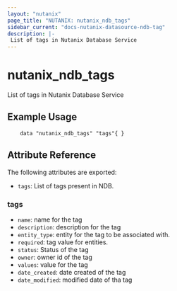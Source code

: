 ```yaml
---
layout: "nutanix"
page_title: "NUTANIX: nutanix_ndb_tags"
sidebar_current: "docs-nutanix-datasource-ndb-tag"
description: |-
 List of tags in Nutanix Database Service
---
```


# nutanix_ndb_tags

List of tags in Nutanix Database Service

## Example Usage

```hcl
    data "nutanix_ndb_tags" "tags"{ }
```

## Attribute Reference

The following attributes are exported:

* `tags`: List of tags present in NDB.

### tags
* `name`:  name for the tag
* `description`: description for the tag
* `entity_type`:  entity for the tag to be associated with.
* `required`: tag value for entities.
* `status`: Status of the tag
* `owner`: owner id of the tag
* `values`: value for the tag
* `date_created`: date created of the tag
* `date_modified`: modified date of tha tag